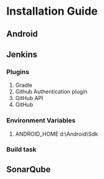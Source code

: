 #  Installation Guide

## Android

## Jenkins

### Plugins

1. Gradle
2. Github Authentication plugin
3. GitHub API
4. GitHub

### Environment Variables

1. ANDROID_HOME d:\Android\Sdk

### Build task

## SonarQube

